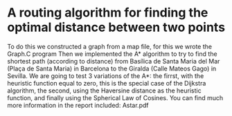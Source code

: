 # A routing algorithm for finding the optimal distance between two points
To do this we constructed a graph from a map file, for this we wrote the Graph.C program
Then we implemented the A* algorithm to try to find the shortest
path (according to distance) from Basílica de Santa Maria del Mar (Plaça de Santa Maria) in
Barcelona to the Giralda (Calle Mateos Gago) in Sevilla.
We are going to test 3 variations of the A*: the firrst, with the heuristic function equal to zero,
this is the special case of the Dijkstra algorithm, the second, using the Haversine distance as the
heuristic function, and finally using the Spherical Law of Cosines.
You can find much more information in the report included: Astar.pdf
